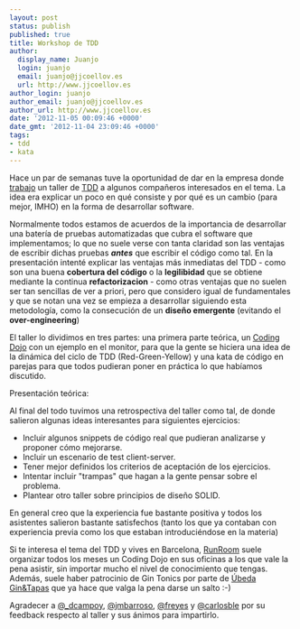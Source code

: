 ```yaml
---
layout: post
status: publish
published: true
title: Workshop de TDD
author:
  display_name: Juanjo
  login: juanjo
  email: juanjo@jjcoellov.es
  url: http://www.jjcoellov.es
author_login: juanjo
author_email: juanjo@jjcoellov.es
author_url: http://www.jjcoellov.es
date: '2012-11-05 00:09:46 +0000'
date_gmt: '2012-11-04 23:09:46 +0000'
tags:
- tdd
- kata
---
```

<p>Hace un par de semanas tuve la oportunidad de dar en la empresa donde <a href="http://www.tuenti.com" title="Tuenti">trabajo</a> un taller de <a href="http://en.wikipedia.org/wiki/Test-driven_development" title="Test-driven development">TDD</a> a algunos compañeros interesados en el tema. La idea era explicar un poco en qué consiste y por qué es un cambio (para mejor, IMHO) en la forma de desarrollar software. </p>
<p>Normalmente todos estamos de acuerdos de la importancia de desarrollar una batería de pruebas automatizadas que cubra el software que implementamos; lo que no suele verse con tanta claridad son las ventajas de escribir dichas pruebas <em><strong>antes</strong></em> que escribir el código como tal. En la presentación intenté explicar las ventajas más inmediatas del TDD - como son una buena <strong>cobertura del código</strong> o la <strong>legilibidad</strong> que se obtiene mediante la continua <strong>refactorizacion</strong> - como otras ventajas que no suelen ser tan sencillas de ver a priori, pero que considero igual de fundamentales y que se notan una vez se empieza a desarrollar siguiendo esta metodología, como la consecución de un <strong>diseño emergente</strong> (evitando el <strong>over-engineering</strong>)</p>
<p>El taller lo dividimos en tres partes: una primera parte teórica, un <a href="http://codingdojo.org/">Coding Dojo</a> con un ejemplo en el monitor, para que la gente se hiciera una idea de la dinámica del ciclo de TDD (Red-Green-Yellow) y una kata de código en parejas para que todos pudieran poner en práctica lo que habíamos discutido.</p>
<p>Presentación teórica:</p>
<p><script async class="speakerdeck-embed" data-id="5086a55a1c2126000202cb70" data-ratio="1.3333333333333333" src="//speakerdeck.com/assets/embed.js"></script></p>
<p>Al final del todo tuvimos una retrospectiva del taller como tal, de donde salieron algunas ideas interesantes para siguientes ejercicios:</p>
<ul>
<li>   Incluir algunos snippets de código real que pudieran analizarse y proponer cómo mejorarse.</li>
<li>   Incluir un escenario de test client-server.</li>
<li>   Tener mejor definidos los criterios de aceptación de los ejercicios.</li>
<li>   Intentar incluir "trampas" que hagan a la gente pensar sobre el problema.</li>
<li>   Plantear otro taller sobre principios de diseño SOLID.</li>
</ul>
<p>En general creo que la experiencia fue bastante positiva y todos los asistentes salieron bastante satisfechos (tanto los que ya contaban con experiencia previa como los que estaban introduciéndose en la materia)</p>
<p>Si te interesa el tema del TDD y vives en Barcelona, <a href="http://www.runroom.com/">RunRoom</a> suele organizar todos los meses un Coding Dojo en sus oficinas a los que vale la pena asistir, sin importar mucho el nivel de conocimiento que tengas. Además, suele haber patrocinio de Gin Tonics por parte de <a href="http://www.ubedagintapas.com/">Úbeda Gin&Tapas</a> que ya hace que valga la pena darse un salto :-)</p>
<p>Agradecer a <a href="http://www.twitter.com/_dcampoy">@_dcampoy</a>, <a href="http://www.twitter.com/jmbarroso">@jmbarroso</a>, <a href="http://www.twitter.com/fran_reyes">@freyes</a> y <a href="http://www.twitter.com/carlosble">@carlosble</a> por su feedback respecto al taller y sus ánimos para impartirlo. </p>
